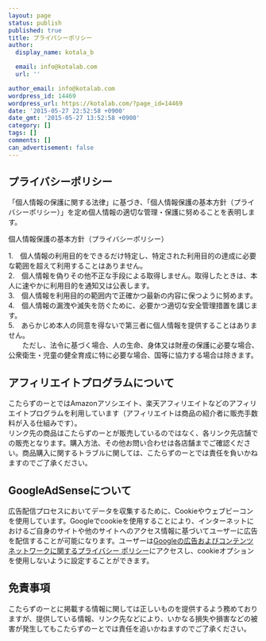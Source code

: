 ```yaml
---
layout: page
status: publish
published: true
title: プライバシーポリシー
author:
  display_name: kotala_b

  email: info@kotalab.com
  url: ''

author_email: info@kotalab.com
wordpress_id: 14469
wordpress_url: https://kotalab.com/?page_id=14469
date: '2015-05-27 22:52:58 +0900'
date_gmt: '2015-05-27 13:52:58 +0900'
category: []
tags: []
comments: []
can_advertisement: false
---
```

<h2>プライバシーポリシー</h2>
<p>「個人情報の保護に関する法律」に基づき、「個人情報保護の基本方針（プライバシーポリシー）」を定め個人情報の適切な管理・保護に努めることを表明します。</p>
<p>個人情報保護の基本方針（プライバシーポリシー）</p>
<p>1.　個人情報の利用目的をできるだけ特定し、特定された利用目的の達成に必要な範囲を超えて利用することはありません。<br />
2.　個人情報を偽りその他不正な手段による取得しません。取得したときは、本人に速やかに利用目的を通知又は公表します。<br />
3.　個人情報を利用目的の範囲内で正確かつ最新の内容に保つように努めます。<br />
4.　個人情報の漏洩や滅失を防ぐために、必要かつ適切な安全管理措置を講じます。<br />
5.　あらかじめ本人の同意を得ないで第三者に個人情報を提供することはありません。<br />
　　ただし、法令に基づく場合、人の生命、身体又は財産の保護に必要な場合、公衆衛生・児童の健全育成に特に必要な場合、国等に協力する場合は除きます。</p>
<h2>アフィリエイトプログラムについて</h2>
<p>こたらずのーとではAmazonアソシエイト、楽天アフィリエイトなどのアフィリエイトプログラムを利用しています（アフィリエイトは商品の紹介者に販売手数料が入る仕組みです）。<br />
リンク先の商品はこたらずのーとが販売しているのではなく、各リンク先店舗での販売となります。購入方法、その他お問い合わせは各店舗までご確認ください。商品購入に関するトラブルに関しては、こたらずのーとでは責任を負いかねますのでご了承ください。</p>
<h2>GoogleAdSenseについて</h2>
<p>広告配信プロセスにおいてデータを収集するために、Cookieやウェブビーコンを使用しています。Googleでcookieを使用することにより、インターネットにおけるご自身のサイトや他のサイトへのアクセス情報に基づいてユーザーに広告を配信することが可能になります。ユーザーは<a href="http://www.google.co.jp/policies/technologies/ads/" target="_blank">Googleの広告およびコンテンツ ネットワークに関するプライバシー ポリシー</a>にアクセスし、cookieオプションを使用しないように設定することができます。</p>
<h2>免責事項</h2>
<p>こたらずのーとに掲載する情報に関しては正しいものを提供するよう務めておりますが、提供している情報、リンク先などにより、いかなる損失や損害などの被害が発生してもこたらずのーとでは責任を追いかねますのでご了承ください。</p>
